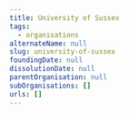 ```yaml
---
title: University of Sussex
tags:
  - organisations
alternateName: null
slug: university-of-sussex
foundingDate: null
dissolutionDate: null
parentOrganisation: null
subOrganisations: []
urls: []
---
```

